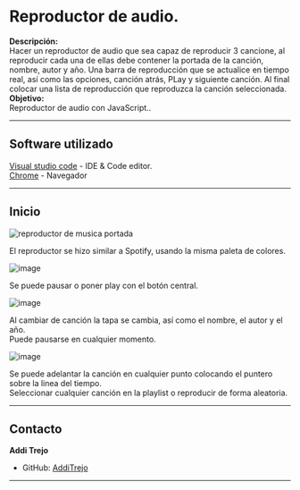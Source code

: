 # Reproductor de audio.
**Descripción:**  
Hacer un reproductor de audio que sea capaz de reproducir 3 cancione, al reproducir cada una de ellas debe contener la portada de la canción, nombre, autor y año.
Una barra de reproducción que se actualice en tiempo real, así como las opciones, canción atrás, PLay y siguiente canción. Al final colocar una lista de reproducción que reproduzca la canción seleccionada. 
**Objetivo:**  
Reproductor de audio con JavaScript..

---

## Software utilizado
[Visual studio code](https://code.visualstudio.com/) - IDE & Code editor.  
[Chrome](https://www.google.com/intl/es_es/chrome/) - Navegador

---

## Inicio  
![reproductor de musica portada](https://github.com/user-attachments/assets/8a9bdb88-5228-4634-a31e-3b1539d0b8ae)

El reproductor se hizo similar a Spotify, usando la misma paleta de colores.  

![image](https://github.com/user-attachments/assets/80e1ea47-3ba1-4ac2-a470-46da7b90bb46)

Se puede pausar o poner play con el botón central.

![image](https://github.com/user-attachments/assets/3225a8f3-c496-499d-8f1a-6bff6da1b9b9)

Al cambiar de canción la tapa se cambia, así como el nombre, el autor y el año.  
Puede pausarse en cualquier momento. 

![image](https://github.com/user-attachments/assets/45aa37fa-0ed7-4fce-b746-3b35ce6c84df)

Se puede adelantar la canción en cualquier punto colocando el puntero sobre la linea del tiempo.  
Seleccionar cualquier canción en la playlist o reproducir de forma aleatoria. 

---

## Contacto

**Addi Trejo**  
- GitHub: [AddiTrejo](https://github.com/Additrejo)

---
